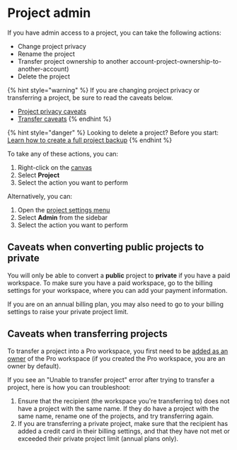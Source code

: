 # Project admin

If you have admin access to a project, you can take the following actions:
- Change project privacy
- Rename the project
- Transfer project ownership to another account-project-ownership-to-another-account)
- Delete the project

{% hint style="warning" %}
  If you are changing project privacy or transferring a project, be sure to read the caveats below.

  - [Project privacy caveats](#caveats-when-converting-public-projects-to-private)
  - [Transfer caveats](#caveats-when-transferring-projects)
{% endhint %}

{% hint style="danger" %}
  Looking to delete a project? Before you start: <a class="alert-link" href="/guides/blueprints.md#project-backups">Learn how to create a full project backup</a>
{% endhint %}

To take any of these actions, you can:
1. Right-click on the [canvas](/overview/map-editor.md#canvas)
2. Select **Project**
3. Select the action you want to perform

Alternatively, you can:
1. Open the [project settings menu](/overview/settings.md#project-settings)
2. Select **Admin** from the sidebar
3. Select the action you want to perform


## Caveats when converting public projects to private

You will only be able to convert a **public** project to **private** if you have a paid workspace. To make sure you have a paid workspace, go to the billing settings for your workspace, where you can add your payment information.

If you are on an annual billing plan, you may also need to go to your billing settings to raise your private project limit.


## Caveats when transferring projects

To transfer a project into a Pro workspace, you first need to be [added as an owner](/guides/pro-workspaces.md#add-users-to-a-pro-workspace) of the Pro workspace (if you created the Pro workspace, you are an owner by default).

If you see an "Unable to transfer project" error after trying to transfer a project, here is how you can troubleshoot:
1. Ensure that the recipient (the workspace you're transferring to) does not have a project with the same name. If they do have a project with the same name, rename one of the projects, and try transferring again.
2. If you are transferring a private project, make sure that the recipient has added a credit card in their billing settings, and that they have not met or exceeded their private project limit (annual plans only).



